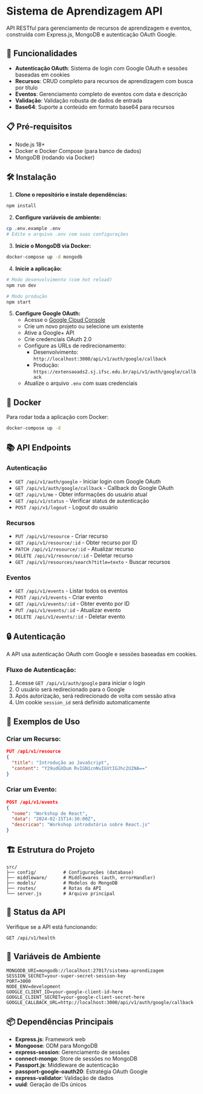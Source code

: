 # Sistema de Aprendizagem API

API RESTful para gerenciamento de recursos de aprendizagem e eventos, construída com Express.js, MongoDB e autenticação OAuth Google.

## 🚀 Funcionalidades

- **Autenticação OAuth**: Sistema de login com Google OAuth e sessões baseadas em cookies
- **Recursos**: CRUD completo para recursos de aprendizagem com busca por título
- **Eventos**: Gerenciamento completo de eventos com data e descrição
- **Validação**: Validação robusta de dados de entrada
- **Base64**: Suporte a conteúdo em formato base64 para recursos

## 📋 Pré-requisitos

- Node.js 18+ 
- Docker e Docker Compose (para banco de dados)
- MongoDB (rodando via Docker)

## 🛠️ Instalação

1. **Clone o repositório e instale dependências:**
```bash
npm install
```

2. **Configure variáveis de ambiente:**
```bash
cp .env.example .env
# Edite o arquivo .env com suas configurações
```

3. **Inicie o MongoDB via Docker:**
```bash
docker-compose up -d mongodb
```

4. **Inicie a aplicação:**
```bash
# Modo desenvolvimento (com hot reload)
npm run dev

# Modo produção
npm start
```

5. **Configure Google OAuth:**
   - Acesse o [Google Cloud Console](https://console.cloud.google.com/)
   - Crie um novo projeto ou selecione um existente
   - Ative a Google+ API
   - Crie credenciais OAuth 2.0
   - Configure as URLs de redirecionamento:
     - Desenvolvimento: `http://localhost:3000/api/v1/auth/google/callback`
     - Produção: `https://extensaoads2.sj.ifsc.edu.br/api/v1/auth/google/callback`
   - Atualize o arquivo `.env` com suas credenciais

## 🐳 Docker

Para rodar toda a aplicação com Docker:

```bash
docker-compose up -d
```

## 📚 API Endpoints

### Autenticação
- `GET /api/v1/auth/google` - Iniciar login com Google OAuth
- `GET /api/v1/auth/google/callback` - Callback do Google OAuth
- `GET /api/v1/me` - Obter informações do usuário atual
- `GET /api/v1/status` - Verificar status de autenticação
- `POST /api/v1/logout` - Logout do usuário

### Recursos
- `PUT /api/v1/resource` - Criar recurso
- `GET /api/v1/resource/:id` - Obter recurso por ID
- `PATCH /api/v1/resource/:id` - Atualizar recurso
- `DELETE /api/v1/resource/:id` - Deletar recurso
- `GET /api/v1/resources/search?title=texto` - Buscar recursos

### Eventos
- `GET /api/v1/events` - Listar todos os eventos
- `POST /api/v1/events` - Criar evento
- `GET /api/v1/events/:id` - Obter evento por ID
- `PUT /api/v1/events/:id` - Atualizar evento
- `DELETE /api/v1/events/:id` - Deletar evento

## 🔒 Autenticação

A API usa autenticação OAuth com Google e sessões baseadas em cookies. 

### Fluxo de Autenticação:
1. Acesse `GET /api/v1/auth/google` para iniciar o login
2. O usuário será redirecionado para o Google
3. Após autorização, será redirecionado de volta com sessão ativa
4. Um cookie `session_id` será definido automaticamente

## 📝 Exemplos de Uso

### Criar um Recurso:
```json
PUT /api/v1/resource
{
  "title": "Introdução ao JavaScript",
  "content": "Y29udGXDum RvIGN1cnNvIGVtIGJhc2U2NA=="
}
```

### Criar um Evento:
```json
POST /api/v1/events
{
  "nome": "Workshop de React",
  "data": "2024-02-15T14:30:00Z",
  "descricao": "Workshop introdutório sobre React.js"
}
```

## 🏗️ Estrutura do Projeto

```
src/
├── config/          # Configurações (database)
├── middleware/      # Middlewares (auth, errorHandler)
├── models/          # Modelos do MongoDB
├── routes/          # Rotas da API
└── server.js        # Arquivo principal
```

## 🚦 Status da API

Verifique se a API está funcionando:
```
GET /api/v1/health
```

## 🔧 Variáveis de Ambiente

```env
MONGODB_URI=mongodb://localhost:27017/sistema-aprendizagem
SESSION_SECRET=your-super-secret-session-key
PORT=3000
NODE_ENV=development
GOOGLE_CLIENT_ID=your-google-client-id-here
GOOGLE_CLIENT_SECRET=your-google-client-secret-here
GOOGLE_CALLBACK_URL=http://localhost:3000/api/v1/auth/google/callback
```

## 📦 Dependências Principais

- **Express.js**: Framework web
- **Mongoose**: ODM para MongoDB
- **express-session**: Gerenciamento de sessões
- **connect-mongo**: Store de sessões no MongoDB
- **Passport.js**: Middleware de autenticação
- **passport-google-oauth20**: Estratégia OAuth Google
- **express-validator**: Validação de dados
- **uuid**: Geração de IDs únicos